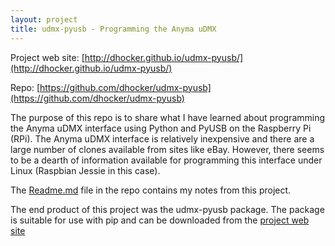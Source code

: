 ```yaml
---
layout: project
title: udmx-pyusb - Programming the Anyma uDMX
---
```


Project web site: [http://dhocker.github.io/udmx-pyusb/](http://dhocker.github.io/udmx-pyusb/)

Repo: [https://github.com/dhocker/udmx-pyusb](https://github.com/dhocker/udmx-pyusb)

The purpose of this repo is to share what I have learned about programming the
Anyma uDMX interface using Python and PyUSB on the Raspberry Pi (RPi). The Anyma uDMX
interface is relatively inexpensive and there are a large number of clones available 
from sites like eBay. However, there seems to be a dearth of information available for
programming this interface under Linux (Raspbian Jessie in this case).

The [Readme.md](https://github.com/dhocker/udmx-pyusb/blob/master/Readme.md) file in the repo contains 
my notes from this project.

The end product of this project was the udmx-pyusb package. The package is suitable
for use with pip and can be downloaded from the [project web site](http://dhocker.github.io/udmx-pyusb/) 
